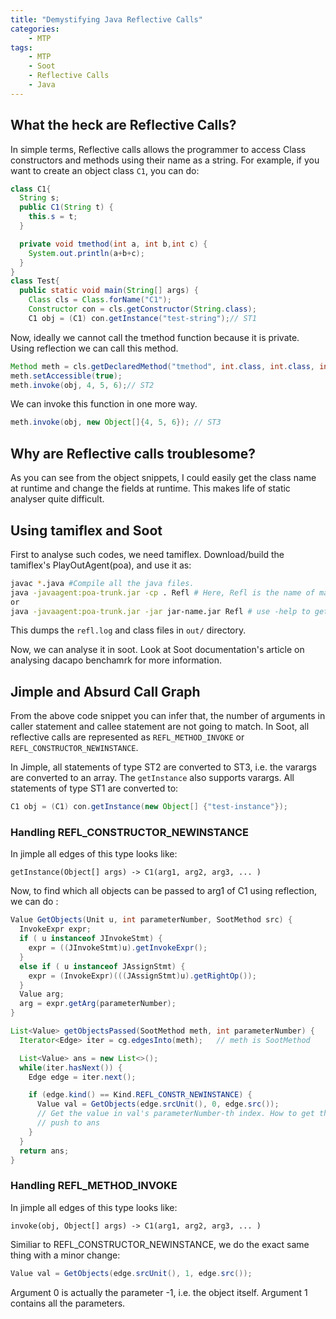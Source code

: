 ```yaml
---
title: "Demystifying Java Reflective Calls"
categories: 
    - MTP
tags:
    - MTP
    - Soot
    - Reflective Calls
    - Java
---
```


## What the heck are Reflective Calls?
In simple terms, Reflective calls allows the programmer to access Class constructors and methods using their name as a string. For example, if you want to create an object class ```C1```, you can do:

```java
class C1{
  String s;
  public C1(String t) {
    this.s = t;
  }

  private void tmethod(int a, int b,int c) {
    System.out.println(a+b+c);
  }
}
class Test{
  public static void main(String[] args) {
    Class cls = Class.forName("C1");
    Constructor con = cls.getConstructor(String.class);
    C1 obj = (C1) con.getInstance("test-string");// ST1
```

Now, ideally we cannot call the tmethod function because it is private. Using reflection we can call this method.

```java
Method meth = cls.getDeclaredMethod("tmethod", int.class, int.class, int.class);
meth.setAccessible(true);
meth.invoke(obj, 4, 5, 6);// ST2
```

We can invoke this function in one more way.

```java
meth.invoke(obj, new Object[]{4, 5, 6}); // ST3
```

## Why are Reflective calls troublesome?

As you can see from the object snippets, I could easily get the class name at runtime and change the fields at runtime. This makes life of static analyser quite difficult.

## Using tamiflex and Soot

First to analyse such codes, we need tamiflex. Download/build the tamiflex's PlayOutAgent(poa), and use it as:

```bash
javac *.java #Compile all the java files.
java -javaagent:poa-trunk.jar -cp . Refl # Here, Refl is the name of main class, change it accordingly.
or
java -javaagent:poa-trunk.jar -jar jar-name.jar Refl # use -help to get full information.
```

This dumps the ```refl.log``` and class files in ```out/``` directory.

Now, we can analyse it in soot. Look at Soot documentation's article on analysing dacapo benchamrk for more information.

## Jimple and Absurd Call Graph

From the above code snippet you can infer that, the number of arguments in caller statement and callee statement are not going to match. In Soot, all reflective calls are represented as ```REFL_METHOD_INVOKE``` or ```REFL_CONSTRUCTOR_NEWINSTANCE```.

In Jimple, all statements of type ST2 are converted to ST3, i.e. the varargs are converted to an array. The ```getInstance``` also supports varargs. All statements of type ST1 are converted to:

```java
C1 obj = (C1) con.getInstance(new Object[] {"test-instance"});
```

### Handling REFL_CONSTRUCTOR_NEWINSTANCE

In jimple all edges of this type looks like:
```
getInstance(Object[] args) -> C1(arg1, arg2, arg3, ... )
```

Now, to find which all objects can be passed to arg1 of C1 using reflection, we can do :

```java
Value GetObjects(Unit u, int parameterNumber, SootMethod src) {
  InvokeExpr expr;
  if ( u instanceof JInvokeStmt) {
    expr = ((JInvokeStmt)u).getInvokeExpr();
  }
  else if ( u instanceof JAssignStmt) {
    expr = (InvokeExpr)(((JAssignStmt)u).getRightOp());
  }
  Value arg;
  arg = expr.getArg(parameterNumber);
}

List<Value> getObjectsPassed(SootMethod meth, int parameterNumber) { 
  Iterator<Edge> iter = cg.edgesInto(meth);   // meth is SootMethod 

  List<Value> ans = new List<>();
  while(iter.hasNext()) {
    Edge edge = iter.next();

    if (edge.kind() == Kind.REFL_CONSTR_NEWINSTANCE) {
      Value val = GetObjects(edge.srcUnit(), 0, edge.src());
      // Get the value in val's parameterNumber-th index. How to get this?
      // push to ans
    }
  }
  return ans;
}
```

### Handling REFL_METHOD_INVOKE

In jimple all edges of this type looks like:
```
invoke(obj, Object[] args) -> C1(arg1, arg2, arg3, ... )
```

Similiar to REFL_CONSTRUCTOR_NEWINSTANCE, we do the exact same thing with a minor change:

```java
Value val = GetObjects(edge.srcUnit(), 1, edge.src());
```

Argument 0 is actually the parameter -1, i.e. the object itself. Argument 1 contains all the parameters.

